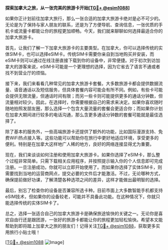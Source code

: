 **探索加拿大之旅，从一张完美的旅游卡开始[[TG💪+ @esim1088](https://t.me/s/esim1088)]**

如果你正计划前往加拿大旅行，那么一张合适的加拿大旅游卡绝对是必不可少的。无论是为了保持与家人朋友的联系，还是为了方便导航、查询信息，一张优质的手机卡或流量卡都能让你的旅程更加顺畅。今天，我们就来聊聊如何选择最适合你的加拿大旅游卡。

首先，让我们了解一下加拿大旅游卡的主要类型。在加拿大，你可以选择传统的实体SIM卡，也可以选择eSIM卡。传统SIM卡需要你亲自到当地购买并安装，而eSIM卡则可以通过在线注册直接下载到你的设备中，非常便捷。对于初次到访加拿大的游客来说，eSIM卡可能是一个更理想的选择，因为它省去了语言不通或者找不到营业厅的烦恼。

接下来，我们来看看几种常见的加拿大旅游卡套餐。大多数旅游卡都会提供数据流量、语音通话以及短信服务，但具体套餐内容可能会有所不同。例如，有些卡可能会提供无限流量，但通话时间有限；而另一些卡则可能提供更多的通话分钟数，但流量相对较少。因此，在选择时，你需要根据自己的需求来决定。如果你喜欢随时随地拍照发朋友圈，那么选择一个包含大量流量的套餐会更适合你；而如果你计划在加拿大期间进行较多的电话沟通，那么含更多通话分钟数的套餐可能就是最佳选择了。

除了基本的服务外，一些高端旅游卡还提供了额外的功能，比如国际漫游支持、免费WiFi热点接入等。这些功能可以帮助你在旅行中更好地适应环境，享受更多的便利。特别是在加拿大这样地广人稀的地方，良好的网络连接显得尤为重要。

现在，我们来谈谈如何注册和使用加拿大旅游卡。如果你选择了eSIM卡，那么整个过程非常简单。只需下载相关应用程序，并按照提示输入你的个人信息即可完成注册。一旦注册成功，你就可以立即开始使用了。而如果你选择了实体SIM卡，则需要找到当地的运营商网点，提交必要的文件后才能激活。不过，无论哪种方式，确保提前做好功课，了解清楚各种选项之间的差异，这样才能做出最明智的选择。

最后，别忘了检查你的设备是否兼容所选卡种。目前市面上大多数智能手机都支持eSIM技术，但如果你的设备较老，可能并不具备此功能。在这种情况下，你就只能选择传统的实体SIM卡了。

总之，选择一张适合自己的加拿大旅游卡是确保旅途愉快的关键之一。无论你是喜欢自由行还是跟团游，一张好的旅游卡都能让你的旅程更加轻松愉快。希望本文能帮助到即将踏上加拿大之旅的朋友们！记得关注[TG💪+ @esim1088](https://t.me/s/esim1088)，获取更多实用旅行小贴士哦！

[[TG💪+ @esim1088](https://t.me/s/esim1088) ![Image](https://i.postimg.cc/4NQfJmqS/Snipaste-2025-05-13-00-14-12.png)]